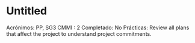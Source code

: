 # Untitled

Acrónimos: PP, SG3
CMMI : 2
Completado: No
Prácticas: Review all plans that affect the project to understand project commitments.